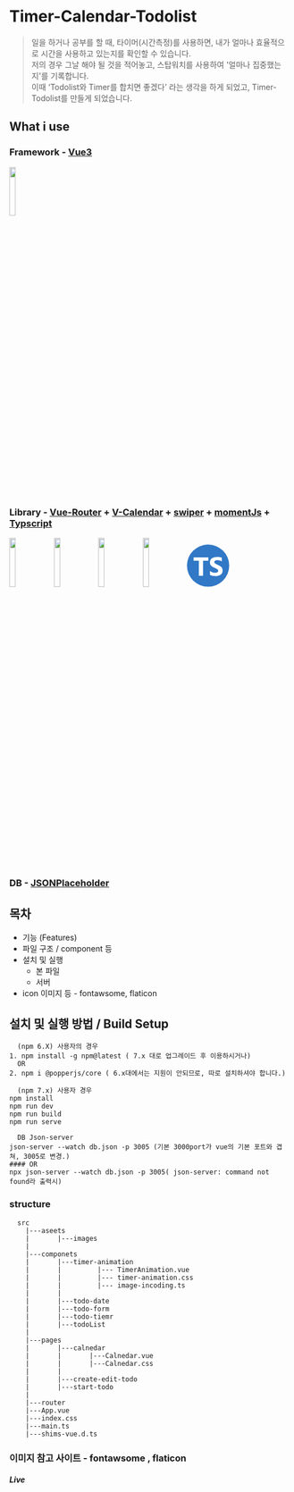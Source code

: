 # Timer-Calendar-Todolist

> 일을 하거나 공부를 할 때, 타이머(시간측정)를 사용하면, 내가 얼마나 효율적으로 시간을 사용하고 있는지를 확인할 수 있습니다.  
> 저의 경우 그날 해야 될 것을 적어놓고, 스탑워치를 사용하여 '얼마나 집중했는지'를 기록합니다.  
> 이때 ‘Todolist와 Timer를 합치면 좋겠다’ 라는 생각을 하게 되었고, Timer-Todolist를 만들게 되었습니다.

## What i use

### Framework - [Vue3](https://v3.vuejs.org/)

[<img src="https://router.vuejs.org/logo.png" width="15%">](https://v3.vuejs.org/)

### Library - [Vue-Router](https://next.router.vuejs.org/) + [V-Calendar](https://vcalendar.io/) + [swiper](https://swiperjs.com/vue) + [momentJs](https://momentjs.com/) + [Typscript](https://www.typescriptlang.org/)

[<img src="https://router.vuejs.org/logo.png" width="15%">](https://next.router.vuejs.org/)
[<img src="https://vcalendar.io/hero.png" width="15%">](https://vcalendar.io/)
[<img src="https://github.surmon.me/images/common/swiper-logo.svg" width="15%">](https://swiperjs.com/vue)
[<img src="https://cdn.worldvectorlogo.com/logos/momentjs.svg" width="15%">](https://momentjs.com/)
[<svg fill="none" height="20%" viewBox="0 0 512 512" width="15%" xmlns="http://www.w3.org/2000/svg"><rect fill="#3178c6" height="512" rx="256" width="512"/><path clip-rule="evenodd" d="m278.939 319.424v50.061c8.138 4.172 17.763 7.3 28.875 9.386s22.823 3.129 35.135 3.129c11.999 0 23.397-1.147 34.196-3.442 10.799-2.294 20.268-6.075 28.406-11.342 8.138-5.266 14.581-12.15 19.328-20.65s7.121-19.007 7.121-31.522c0-9.074-1.356-17.026-4.069-23.857s-6.625-12.906-11.738-18.225c-5.112-5.319-11.242-10.091-18.389-14.315s-15.207-8.213-24.18-11.967c-6.573-2.712-12.468-5.345-17.685-7.9-5.217-2.556-9.651-5.163-13.303-7.822-3.652-2.66-6.469-5.476-8.451-8.448-1.982-2.973-2.974-6.336-2.974-10.091 0-3.441.887-6.544 2.661-9.308s4.278-5.136 7.512-7.118c3.235-1.981 7.199-3.52 11.894-4.615 4.696-1.095 9.912-1.642 15.651-1.642 4.173 0 8.581.313 13.224.938 4.643.626 9.312 1.591 14.008 2.894 4.695 1.304 9.259 2.947 13.694 4.928 4.434 1.982 8.529 4.276 12.285 6.884v-46.776c-7.616-2.92-15.937-5.084-24.962-6.492s-19.381-2.112-31.066-2.112c-11.895 0-23.163 1.278-33.805 3.833s-20.006 6.544-28.093 11.967c-8.086 5.424-14.476 12.333-19.171 20.729-4.695 8.395-7.043 18.433-7.043 30.114 0 14.914 4.304 27.638 12.912 38.172 8.607 10.533 21.675 19.45 39.204 26.751 6.886 2.816 13.303 5.579 19.25 8.291s11.086 5.528 15.415 8.448c4.33 2.92 7.747 6.101 10.252 9.543 2.504 3.441 3.756 7.352 3.756 11.733 0 3.233-.783 6.231-2.348 8.995s-3.939 5.162-7.121 7.196-7.147 3.624-11.894 4.771c-4.748 1.148-10.303 1.721-16.668 1.721-10.851 0-21.597-1.903-32.24-5.71-10.642-3.806-20.502-9.516-29.579-17.13zm-84.159-123.342h64.22v-41.082h-179v41.082h63.906v182.918h50.874z" fill="#fff" fill-rule="evenodd"/></svg>](https://www.typescriptlang.org/)

### DB - [JSONPlaceholder](https://jsonplaceholder.typicode.com/)

## 목차

- 기능 (Features)
- 파일 구조 / component 등
- 설치 및 실행
  - 본 파일
  - 서버
- icon 이미지 등 - fontawsome, flaticon

## 설치 및 실행 방법 / Build Setup

```
  (npm 6.X) 사용자의 경우
1. npm install -g npm@latest ( 7.x 대로 업그레이드 후 이용하시거나)
  OR
2. npm i @popperjs/core ( 6.x대에서는 지원이 안되므로, 따로 설치하셔야 합니다.)
```

```
  (npm 7.x) 사용자 경우
npm install
npm run dev
npm run build
npm run serve
```

```
  DB Json-server
json-server --watch db.json -p 3005 (기본 3000port가 vue의 기본 포트와 겹쳐, 3005로 변경.)
#### OR
npx json-server --watch db.json -p 3005( json-server: command not found라 출력시)
```

### structure

```
  src
    |---aseets
    |       |---images
    |
    |---componets
    |       |---timer-animation
    |       |         |--- TimerAnimation.vue
    |       |         |--- timer-animation.css
    |       |         |--- image-incoding.ts
    |       |
    |       |---todo-date
    |       |---todo-form
    |       |---todo-tiemr
    |       |---todoList
    |
    |---pages
    |       |---calnedar
    |       |       |---Calnedar.vue
    |       |       |---Calnedar.css
    |       |
    |       |---create-edit-todo
    |       |---start-todo
    |
    |---router
    |---App.vue
    |---index.css
    |---main.ts
    |---shims-vue.d.ts

```

### 이미지 참고 사이트 - fontawsome , flaticon

##### Live
